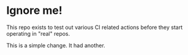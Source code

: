 # Ignore me!

This repo exists to test out various CI related actions before they start operating in "real" repos.


<!--

ponylang/action-testing@0.39.0

corral add github.com/ponylang/action-testing.git --version 0.39.0

other stuff

corral add github.com/ponylang/action-testing.git -v 0.39.0

-->

This is a simple change. It had another.

